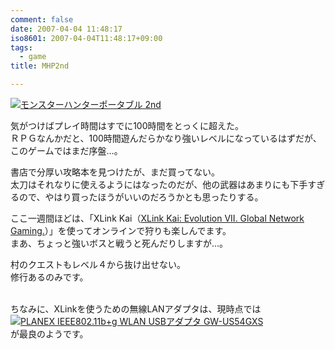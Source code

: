 ```yaml
---
comment: false
date: 2007-04-04 11:48:17
iso8601: 2007-04-04T11:48:17+09:00
tags:
  - game
title: MHP2nd

---
```


<div class="entry-body">
  <p><a href="http://www.amazon.co.jp/exec/obidos/ASIN/B000GWKY9Y/nqounet-22/ref=nosim/" name="amazletlink" id="amazletlink"><img src="http://images-jp.amazon.com/images/P/B000GWKY9Y.09.MZZZZZZZ.jpg" alt="モンスターハンターポータブル 2nd" style="border: none;" /></a></p>

  <p>気がつけばプレイ時間はすでに100時間をとっくに超えた。<br />
    ＲＰＧなんかだと、100時間遊んだらかなり強いレベルになっているはずだが、このゲームではまだ序盤…。</p>

  <p>書店で分厚い攻略本を見つけたが、まだ買ってない。<br />
    太刀はそれなりに使えるようにはなったのだが、他の武器はあまりにも下手すぎるので、やはり買ったほうがいいのだろうかとも思ったりする。<br /></p>

  <p>ここ一週間ほどは、「XLink Kai（<a href="http://www.teamxlink.co.uk">XLink Kai: Evolution VII. Global Network Gaming.</a>）」を使ってオンラインで狩りも楽しんでます。<br />
    まあ、ちょっと強いボスと戦うと死んだりしますが…。</p>

  <p>村のクエストもレベル４から抜け出せない。<br />
    修行あるのみです。</p>

  <p><br />
    ちなみに、XLinkを使うための無線LANアダプタは、現時点では<br /><a href="http://www.amazon.co.jp/exec/obidos/ASIN/B000FOTJSU/nqounet-22/ref=nosim/" name="amazletlink" id="amazletlink"><img src="http://images-jp.amazon.com/images/P/B000FOTJSU.09.MZZZZZZZ.jpg" alt="PLANEX IEEE802.11b+g WLAN USBアダプタ GW-US54GXS" style="border: none;" /></a><br />
    が最良のようです。<br /></p>
</div>
